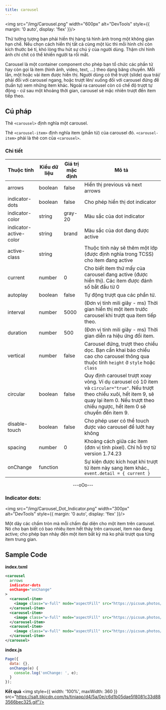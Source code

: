 ```yaml
---
title: carousel
---
```


<img src="/img/Carousel.png" width="600px" alt="DevTools" style={{ margin: '0 auto', display: 'flex' }}/>

Thử tưởng tượng bạn phải hiển thị hàng tá hình ảnh trong một không gian hạn chế. Nếu chọn cách hiển thị tất cả cùng một lúc thì mỗi hình chỉ còn kích thước bé tí, khó lòng thu hút sự chú ý của người dùng. Thậm chí hình ảnh chi chít có thể khiến người ta rối mắt.

Carousel là một container component cho phép bạn tổ chức các phần tử hay còn gọi là item (hình ảnh, video, text, …) theo dạng băng chuyền. Mỗi lần, một hoặc vài item được hiển thị. Người dùng có thể trượt (slide) qua trái/ phải đối với carousel ngang, hoặc trượt lên/ xuống đối với carousel đứng để (tuần tự) xem những item khác. Ngoài ra carousel còn có chế độ trượt tự động - cứ sau một khoảng thời gian, carousel sẽ mặc nhiên trượt đến item tiếp theo.

## Cú pháp

Thẻ `<carousel>` định nghĩa một carousel.

Thẻ `<carousel-item>` định nghĩa item (phần tử) của carousel đó. `<carousel-item>` phải là thẻ con của `<carousel>`.

### Chi tiết

| Thuộc tính               | Kiểu dữ liệu     | Giá trị mặc định | Mô tả                                                                                                                                                                                                |
| ---------------------- | -------- | ------------- | ---------------------------------------------------------------------------------------------------------------------------------------------------------------------------------------------------------- |
| arrows                 | boolean  | false         | Hiển thị previous và next arrows                                                                                                                                                                           |
| indicator-dots         | boolean  | false         | Cho phép hiển thị dot indicator                                                                                                                                                                            |
| indicator-color        | string   | gray-20       | Màu sắc của dot indicator                                                                                                                                                                                  |
| indicator-active-color | string   | brand         | Màu sắc của dot đang được active                                                                                                                                                                           |
| active-class           | string   |               | Thuộc tính này sẽ thêm một lớp (được định nghĩa trong TCSS) cho item đang active                                                                                                                           |
| current                | number   | 0             | Cho biết item thứ mấy của carousel đang active (được hiển thị). Các item được đánh số bắt đầu từ 0                                                                                                         |
| autoplay               | boolean  | false         | Tự động trượt qua các phần tử.                                                                                                                                                                             |
| interval               | number   | 5000          | (Đơn vị tính mili giây - ms) Thời gian hiển thị một item trước carousel khi trượt qua item tiếp theo.                                                                                                      |
| duration               | number   | 500           | (Đơn vị tính mili giây - ms) Thời gian diễn ra hiệu ứng đổi item.                                                                                                                                          |
| vertical               | number   | false         | Carousel đứng, trượt theo chiều dọc. Bạn cần khai báo chiều cao cho carousel thông qua thuộc tính `height` ở `style` hoặc `class`                                                                          |
| circular               | boolean  | false         | Quy định carousel trượt xoay vòng. Ví dụ carousel có 10 item và `circular="true"`. Nếu trượt theo chiều xuôi, hết item 9, sẽ quay lại item 0. Nếu trượt theo chiều ngược, hết item 0 sẽ chuyển đến item 9. |
| disable-touch          | boolean  | false         | Cho phép user có thể touch được vào carousel để lướt hay không                                                                                                                                             |
| spacing                | number   | 0             | Khoảng cách giữa các item (đơn vị tính pixel). Chỉ hỗ trợ từ version 1.74.23                                                                                                                               |
| onChange               | function |               | Sự kiện được kích hoạt khi trượt từ item này sang item khác., `event.detail = { current }`                                                                                                                 |

<div align="center"> ---oOo--- </div>

### Indicator dots:

<img src="/img/Carousel_Dot_Indicator.png" width="300px" alt="DevTools" style={{ margin: '0 auto', display: 'flex' }}/>

Một dãy các chấm tròn mà mỗi chấm đại diện cho một item trên carousel. Nó cho bạn biết có bao nhiêu item hết thảy trên carousel, item nào đang active; cho phép bạn nhảy đến một item bất kỳ mà ko phải trượt qua từng item trung gian.

## Sample Code

**index.txml**

```xml
<carousel
  arrows
  indicator-dots
  onChange="onChange"
>
  <carousel-item>
    <image class="w-full" mode="aspectFill" src="https://picsum.photos/714/327?random=1" />
  </carousel-item>
  <carousel-item>
    <image class="w-full" mode="aspectFill" src="https://picsum.photos/714/327?random=2" />
  </carousel-item>
  <carousel-item>
    <image class="w-full" mode="aspectFill" src="https://picsum.photos/714/327?random=3" />
  </carousel-item>
</carousel>
```

**index.js**

```js
Page({
  data: {},
  onChange(e) {
    console.log('onChange: ', e);
  }
});
```

**Kết quả**
<img style={{ width: '100%', maxWidth: 360 }} src="https://salt.tikicdn.com/ts/tiniapp/d4/5a/0e/c6d1b05dae5f8081c33d883566bec325.gif"/>
